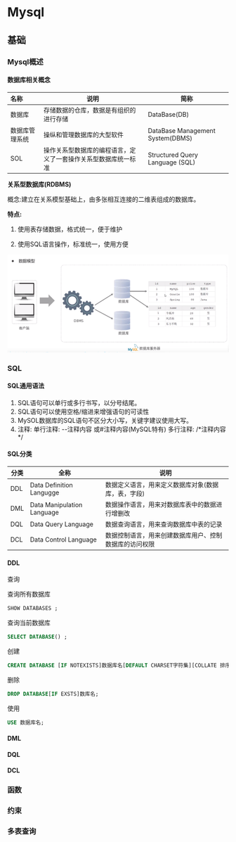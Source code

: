 # Mysql

## 基础

### Mysql概述

#### **数据库相关概念**

| 名称           | 说明                                                         | 简称                             |
| :------------- | ------------------------------------------------------------ | -------------------------------- |
| 数据库         | 存储数据的仓库，数据是有组织的进行存储                       | DataBase(DB)                     |
| 数据库管理系统 | 操纵和管理数据库的大型软件                                   | DataBase Management System(DBMS) |
| SOL            | 操作关系型数据库的编程语言，定义了一套操作关系型数据库统一标准 | Structured Query Language (SQL)  |

**关系型数据库(RDBMS)**

概念:建立在关系模型基础上，由多张相互连接的二维表组成的数据库。

**特点:**

1. 使用表存储数据，格式统一，便于维护

2. 使用SQL语言操作，标准统一，使用方便

   

![](image/1718962769662.jpg)

### SQL

#### SQL通用语法

1. SQL语句可以单行或多行书写，以分号结尾。
2. SQL语句可以使用空格/缩进来增强语句的可读性
3. MySOL数据库的SQL语句不区分大小写，关键字建议使用大写。
4. 注释:
   单行注释: --注释内容 或#注释内容(MySQL特有)
   多行注释: /*注释内容 */

#### SQL分类

| 分类 | 全称                       | 说明                                                   |
| ---- | -------------------------- | ------------------------------------------------------ |
| DDL  | Data Definition Langugge   | 数据定义语言，用来定义数据库对象(数据库，表，字段)     |
| DML  | Data Manipulation Language | 数据操作语言，用来对数据库表中的数据进行增删改         |
| DQL  | Data Query Language        | 数据查询语言，用来查询数据库中表的记录                 |
| DCL  | Data Control Language      | 数据控制语言，用来创建数据库用户、控制数据库的访问权限 |

#### DDL

查询

查询所有数据库

```sql
SHOW DATABASES ;
```

查询当前数据库

```sql
SELECT DATABASE() ;
```

创建

```sql
CREATE DATABASE [IF NOTEXISTS]数据库名[DEFAULT CHARSET字符集][COLLATE 排序规则)
```

删除

```sql
DROP DATABASE[IF EXSTS]数库名;
```

使用

```sql
USE 数据库名;
```

#### DML



#### DQL



#### DCL

### 函数



### 约束



### 多表查询


